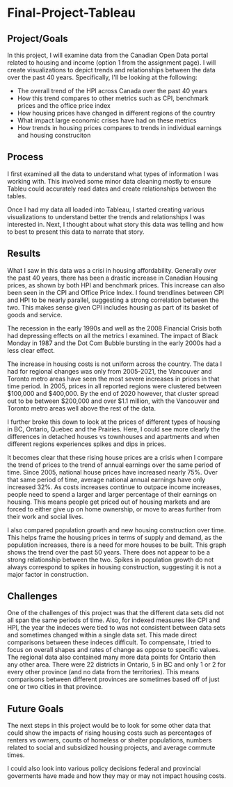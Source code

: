 # Final-Project-Tableau

## Project/Goals
In this project, I will examine data from the Canadian Open Data portal related to housing and income (option 1 from the assignment page). I will create visualizations to depict trends and relationships between the data over the past 40 years. Specifically, I'll be looking at the following:
- The overall trend of the HPI across Canada over the past 40 years
- How this trend compares to other metrics such as CPI, benchmark prices and the office price index
- How housing prices have changed in different regions of the country
- What impact large economic crises have had on these metrics
- How trends in housing prices compares to trends in individual earnings and housing construciton

## Process
I first examined all the data to understand what types of information I was working with. This involved some minor data cleaning mostly to ensure Tableu could accurately read dates and create relationships between the tables.

Once I had my data all loaded into Tableau, I started creating various visualizations to understand better the trends and relationships I was interested in. Next, I thought about what story this data was telling and how to best to present this data to narrate that story.

## Results
What I saw in this data was a crisi in housing affordability. Generally over the past 40 years, there has been a drastic increase in Canadian Housing prices, as shown by both HPI and benchmark prices. This increase can also been seen in the CPI and Office Price Index. I found trendlines between CPI and HPI to be nearly parallel, suggesting a strong correlation between the two. This makes sense given CPI includes housing as part of its basket of goods and service.

The recession in the early 1990s and well as the 2008 Financial Crisis both had depressing effects on all the metrics I examined. The impact of Black Monday in 1987 and the Dot Com Bubble bursting in the early 2000s had a less clear effect.

The increase in housing costs is not uniform across the country. The data I had for regional changes was only from 2005-2021, the Vancouver and Toronto metro areas have seen the most severe increases in prices in that time period. In 2005, prices in all reported regions were clustered between $100,000 and $400,000. By the end of 2020 however, that cluster spread out to be between $200,000 and over $1.1 million, with the Vancouver and Toronto metro areas well above the rest of the data. 

I further broke this down to look at the prices of different types of housing in BC, Ontario, Quebec and the Prairies. Here, I could see more clearly the differences in detached houses vs townhouses and apartments and when different regions experiences spikes and dips in prices.

It becomes clear that these rising house prices are a crisis when I compare the trend of prices to the trend of annual earnings over the same period of time. Since 2005, national house prices have increased nearly 75%. Over that same period of time, average national annual earnings have only increased 32%. As costs increases continue to outpace income increases, people need to spend a larger and larger percentage of their earnings on housing. This means people get priced out of housing markets and are forced to either give up on home ownership, or move to areas further from their work and social lives. 

I also compared population growth and new housing construction over time. This helps frame the housing prices in terms of supply and demand, as the population increases, there is a need for more houses to be built. This graph shows the trend over the past 50 years. There does not appear to be a strong relationship between the two. Spikes in population growth do not always correspond to spikes in housing construction, suggesting it is not a major factor in construction.


## Challenges 
One of the challenges of this project was that the different data sets did not all span the same periods of time. Also, for indexed measures like CPI and HPI, the year the indeces were tied to was not consistent between data sets and sometimes changed within a single data set. This made direct comparisons between these indeces difficult. To compensate, I tried to focus on overall shapes and rates of change as oppose to specific values.
The regional data also contained many more data points for Ontario then any other area. There were 22 districts in Ontario, 5 in BC and only 1 or 2 for every other province (and no data from the territories). This means comparisons between different provinces are sometimes based off of just one or two cities in that province.


## Future Goals
The next steps in this project would be to look for some other data that could show the impacts of rising housing costs such as percentages of renters vs owners, counts of homeless or shelter populations, numbers related to social and subsidized housing projects, and average commute times.

I could also look into various policy decisions federal and provincial goverments have made and how they may or may not impact housing costs.